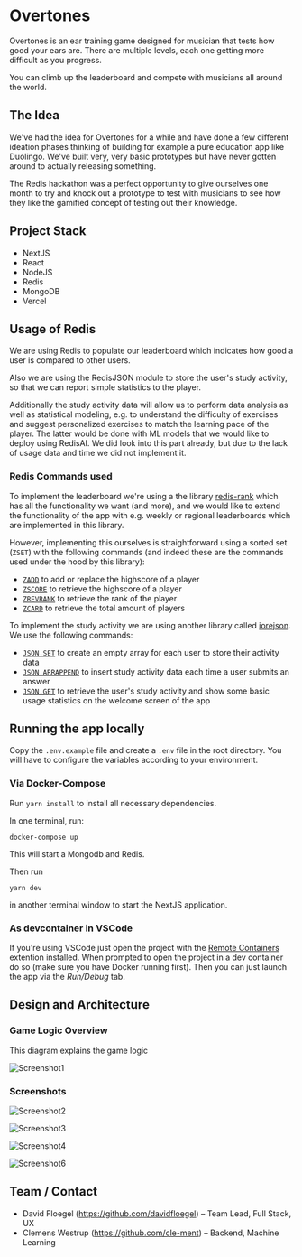 # Overtones


Overtones is an ear training game designed for musician that tests how good your
ears are. There are multiple levels, each one getting more difficult as you
progress.

You can climb up the leaderboard and compete with musicians all around the
world.

## The Idea

We've had the idea for Overtones for a while and have done a few different
ideation phases thinking of building for example a pure education app like
Duolingo. We've built very, very basic prototypes but have never gotten around
to actually releasing something.

The Redis hackathon was a perfect opportunity to give ourselves one month to try
and knock out a prototype to test with musicians to see how they like the
gamified concept of testing out their knowledge.

## Project Stack

- NextJS
- React
- NodeJS
- Redis
- MongoDB
- Vercel

## Usage of Redis

We are using Redis to populate our leaderboard which indicates how good a user
is compared to other users.

Also we are using the RedisJSON module to store the user's study activity, so
that we can report simple statistics to the player.

Additionally the study activity data will allow us to perform data analysis as
well as statistical modeling, e.g. to understand the difficulty of exercises and
suggest personalized exercises to match the learning pace of the player. The
latter would be done with ML models that we would like to deploy using RedisAI.
We did look into this part already, but due to the lack of usage data and time
we did not implement it.

### Redis Commands used

To implement the leaderboard we're using a the library
[redis-rank](https://github.com/mlomb/redis-rank) which has all the
functionality we want (and more), and we would like to extend the functionality
of the app with e.g. weekly or regional leaderboards which are implemented in
this library.

However, implementing this ourselves is straightforward using a sorted set
(`ZSET`) with the following commands (and indeed these are the commands used
under the hood by this library):

- [`ZADD`](https://redis.io/commands/zadd) to add or replace the highscore of a
  player
- [`ZSCORE`](https://redis.io/commands/zscore) to retrieve the highscore of a
  player
- [`ZREVRANK`](https://redis.io/commands/zrevrank) to retrieve the rank of the
  player
- [`ZCARD`](https://redis.io/commands/zcard) to retrieve the total amount of
  players

To implement the study activity we are using another library called
[iorejson](https://github.com/evanhuang8/iorejson). We use the following
commands:

- [`JSON.SET`](https://oss.redislabs.com/redisjson/commands/#jsonset) to create
  an empty array for each user to store their activity data
- [`JSON.ARRAPPEND`](https://oss.redislabs.com/redisjson/commands/#jsonarrappend)
  to insert study activity data each time a user submits an answer
- [`JSON.GET`](https://oss.redislabs.com/redisjson/commands/#jsonget) to
  retrieve the user's study activity and show some basic usage statistics on the
  welcome screen of the app

## Running the app locally

Copy the `.env.example` file and create a `.env` file in the root directory.
You will have to configure the variables according to your environment.

### Via Docker-Compose

Run `yarn install` to install all necessary dependencies.

In one terminal, run:

```
docker-compose up
```

This will start a Mongodb and Redis.

Then run

```
yarn dev
```

in another terminal window to start the NextJS application.

### As devcontainer in VSCode

If you're using VSCode just open the project with the
[Remote Containers](https://marketplace.visualstudio.com/items?itemName=ms-vscode-remote.remote-containers)
extention installed. When prompted to open the project in a dev container do so
(make sure you have Docker running first). Then you can just launch the app
via the _Run/Debug_ tab.

## Design and Architecture

### Game Logic Overview

This diagram explains the game logic

![Screenshot1](https://user-images.githubusercontent.com/13220692/118036211-34457200-b364-11eb-88dc-c7ae2cc18563.png)

### Screenshots

![Screenshot2](https://user-images.githubusercontent.com/13220692/118373335-3569df80-b5ae-11eb-8389-6f2f6bff2535.png)

![Screenshot3](https://user-images.githubusercontent.com/13220692/118373341-37cc3980-b5ae-11eb-9a83-35ed69fcb32b.png)

![Screenshot4](https://user-images.githubusercontent.com/13220692/118373343-38fd6680-b5ae-11eb-85be-c268bfebd396.png)

![Screenshot6](https://user-images.githubusercontent.com/13220692/118373348-431f6500-b5ae-11eb-997f-53da5d1a5a73.png)

## Team / Contact

- David Floegel (<https://github.com/davidfloegel>) – Team Lead, Full Stack, UX
- Clemens Westrup (<https://github.com/cle-ment>) – Backend, Machine Learning
